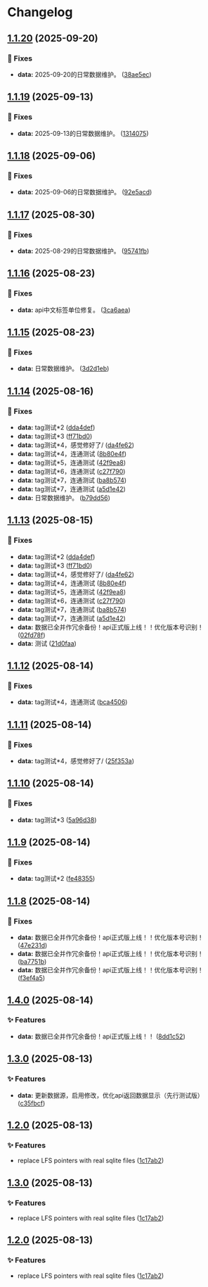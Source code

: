# Changelog

## [1.1.20](https://github.com/cmdSTARMO/cmdstar.github.io/compare/v1.1.19...v1.1.20) (2025-09-20)


### 🐞 Fixes

* **data:** 2025-09-20的日常数据维护。 ([38ae5ec](https://github.com/cmdSTARMO/cmdstar.github.io/commit/38ae5ec0cf2df248b4d2d5fb8549bc935347d513))

## [1.1.19](https://github.com/cmdSTARMO/cmdstar.github.io/compare/v1.1.18...v1.1.19) (2025-09-13)


### 🐞 Fixes

* **data:** 2025-09-13的日常数据维护。 ([1314075](https://github.com/cmdSTARMO/cmdstar.github.io/commit/1314075e56ccde4d41c0426735861f18eb0d6fa8))

## [1.1.18](https://github.com/cmdSTARMO/cmdstar.github.io/compare/v1.1.17...v1.1.18) (2025-09-06)


### 🐞 Fixes

* **data:** 2025-09-06的日常数据维护。 ([92e5acd](https://github.com/cmdSTARMO/cmdstar.github.io/commit/92e5acd233ddec6be477b5967e18b9cb23d26b5d))

## [1.1.17](https://github.com/cmdSTARMO/cmdstar.github.io/compare/v1.1.16...v1.1.17) (2025-08-30)


### 🐞 Fixes

* **data:** 2025-08-29的日常数据维护。 ([95741fb](https://github.com/cmdSTARMO/cmdstar.github.io/commit/95741fb9f191386d5695c017a449a48c01af0320))

## [1.1.16](https://github.com/cmdSTARMO/cmdstar.github.io/compare/v1.1.15...v1.1.16) (2025-08-23)


### 🐞 Fixes

* **data:** api中文标签单位修复。 ([3ca6aea](https://github.com/cmdSTARMO/cmdstar.github.io/commit/3ca6aea5fdfa94553929e14fb41fed249f794b4c))

## [1.1.15](https://github.com/cmdSTARMO/cmdstar.github.io/compare/v1.1.14...v1.1.15) (2025-08-23)


### 🐞 Fixes

* **data:** 日常数据维护。 ([3d2d1eb](https://github.com/cmdSTARMO/cmdstar.github.io/commit/3d2d1ebb66533b42df8d4518d1f7c54d98d55081))

## [1.1.14](https://github.com/cmdSTARMO/cmdstar.github.io/compare/v1.1.13...v1.1.14) (2025-08-16)


### 🐞 Fixes

* **data:** tag测试*2 ([dda4def](https://github.com/cmdSTARMO/cmdstar.github.io/commit/dda4def58667302a8f423b226d7ad3eed6d92144))
* **data:** tag测试*3 ([ff71bd0](https://github.com/cmdSTARMO/cmdstar.github.io/commit/ff71bd09befab4a7845ce8c791aac78bae924ee1))
* **data:** tag测试*4，感觉修好了/ ([da4fe62](https://github.com/cmdSTARMO/cmdstar.github.io/commit/da4fe62ce14c23a2f98bc20cd5290beb529fbd6c))
* **data:** tag测试*4，连通测试 ([8b80e4f](https://github.com/cmdSTARMO/cmdstar.github.io/commit/8b80e4f8afcc29c0e81ca47dbedca3c51b68fa50))
* **data:** tag测试*5，连通测试 ([42f9ea8](https://github.com/cmdSTARMO/cmdstar.github.io/commit/42f9ea8c9e17b8ca1b895e4b4b07a4ef40882cac))
* **data:** tag测试*6，连通测试 ([c27f790](https://github.com/cmdSTARMO/cmdstar.github.io/commit/c27f790cc4c9d2ff0f18b6b34c2587c82a2f91fd))
* **data:** tag测试*7，连通测试 ([ba8b574](https://github.com/cmdSTARMO/cmdstar.github.io/commit/ba8b5741aa4abf9c3116691f37a30751dc14dced))
* **data:** tag测试*7，连通测试 ([a5d1e42](https://github.com/cmdSTARMO/cmdstar.github.io/commit/a5d1e4288948a4c54a9e9babb7014e65c37a78ac))
* **data:** 日常数据维护。 ([b79dd56](https://github.com/cmdSTARMO/cmdstar.github.io/commit/b79dd564a1871da416ee77bdeec8dc38a7cb2487))

## [1.1.13](https://github.com/cmdSTARMO/cmdstar.github.io/compare/v1.1.12...v1.1.13) (2025-08-15)


### 🐞 Fixes

* **data:** tag测试*2 ([dda4def](https://github.com/cmdSTARMO/cmdstar.github.io/commit/dda4def58667302a8f423b226d7ad3eed6d92144))
* **data:** tag测试*3 ([ff71bd0](https://github.com/cmdSTARMO/cmdstar.github.io/commit/ff71bd09befab4a7845ce8c791aac78bae924ee1))
* **data:** tag测试*4，感觉修好了/ ([da4fe62](https://github.com/cmdSTARMO/cmdstar.github.io/commit/da4fe62ce14c23a2f98bc20cd5290beb529fbd6c))
* **data:** tag测试*4，连通测试 ([8b80e4f](https://github.com/cmdSTARMO/cmdstar.github.io/commit/8b80e4f8afcc29c0e81ca47dbedca3c51b68fa50))
* **data:** tag测试*5，连通测试 ([42f9ea8](https://github.com/cmdSTARMO/cmdstar.github.io/commit/42f9ea8c9e17b8ca1b895e4b4b07a4ef40882cac))
* **data:** tag测试*6，连通测试 ([c27f790](https://github.com/cmdSTARMO/cmdstar.github.io/commit/c27f790cc4c9d2ff0f18b6b34c2587c82a2f91fd))
* **data:** tag测试*7，连通测试 ([ba8b574](https://github.com/cmdSTARMO/cmdstar.github.io/commit/ba8b5741aa4abf9c3116691f37a30751dc14dced))
* **data:** tag测试*7，连通测试 ([a5d1e42](https://github.com/cmdSTARMO/cmdstar.github.io/commit/a5d1e4288948a4c54a9e9babb7014e65c37a78ac))
* **data:** 数据已全并作冗余备份！api正式版上线！！优化版本号识别！ ([02fd78f](https://github.com/cmdSTARMO/cmdstar.github.io/commit/02fd78f904b81fdd29915dcb6f215ee04ab149fe))
* **data:** 测试 ([21d0faa](https://github.com/cmdSTARMO/cmdstar.github.io/commit/21d0faab2e559daea3ce187dd1eb852aab8f06be))

## [1.1.12](https://github.com/cmdSTARMO/cmdstar.github.io/compare/v1.1.11...v1.1.12) (2025-08-14)


### 🐞 Fixes

* **data:** tag测试*4，连通测试 ([bca4506](https://github.com/cmdSTARMO/cmdstar.github.io/commit/bca4506fbbb6d4df88fd546c70961c1d976a28cc))

## [1.1.11](https://github.com/cmdSTARMO/cmdstar.github.io/compare/v1.1.10...v1.1.11) (2025-08-14)


### 🐞 Fixes

* **data:** tag测试*4，感觉修好了/ ([25f353a](https://github.com/cmdSTARMO/cmdstar.github.io/commit/25f353aa7000670eb53aa6fca60128fd8dbe1fc7))

## [1.1.10](https://github.com/cmdSTARMO/cmdstar.github.io/compare/v1.1.9...v1.1.10) (2025-08-14)


### 🐞 Fixes

* **data:** tag测试*3 ([5a96d38](https://github.com/cmdSTARMO/cmdstar.github.io/commit/5a96d38dd942c027cf64cb31c56b0db9b4d89cd7))

## [1.1.9](https://github.com/cmdSTARMO/cmdstar.github.io/compare/v1.1.8...v1.1.9) (2025-08-14)


### 🐞 Fixes

* **data:** tag测试*2 ([fe48355](https://github.com/cmdSTARMO/cmdstar.github.io/commit/fe48355148e7411f4c9f89aaf15ea2c0f8074fba))

## [1.1.8](https://github.com/cmdSTARMO/cmdstar.github.io/compare/v1.4.0...v1.1.8) (2025-08-14)


### 🐞 Fixes

* **data:** 数据已全并作冗余备份！api正式版上线！！优化版本号识别！ ([47e231d](https://github.com/cmdSTARMO/cmdstar.github.io/commit/47e231dd546586581d1a6a346e26f01a336d57b9))
* **data:** 数据已全并作冗余备份！api正式版上线！！优化版本号识别！ ([ba7751b](https://github.com/cmdSTARMO/cmdstar.github.io/commit/ba7751b1d8e1e003cb7b6dd0f3596de43b456b75))
* **data:** 数据已全并作冗余备份！api正式版上线！！优化版本号识别！ ([f3ef4a5](https://github.com/cmdSTARMO/cmdstar.github.io/commit/f3ef4a5103b04882b035c1c12009373de000a6b7))

## [1.4.0](https://github.com/cmdSTARMO/cmdstar.github.io/compare/v1.3.0...v1.4.0) (2025-08-14)


### ✨ Features

* **data:** 数据已全并作冗余备份！api正式版上线！！ ([8dd1c52](https://github.com/cmdSTARMO/cmdstar.github.io/commit/8dd1c5208ed52e130c2edb8e878b5970f63bad3d))

## [1.3.0](https://github.com/cmdSTARMO/cmdstar.github.io/compare/v1.2.0...v1.3.0) (2025-08-13)


### ✨ Features

* **data:** 更新数据源，启用修改，优化api返回数据显示（先行测试版） ([c35fbcf](https://github.com/cmdSTARMO/cmdstar.github.io/commit/c35fbcf86ff32248b858c1415bafc349b9205446))

## [1.2.0](https://github.com/cmdSTARMO/cmdstar.github.io/compare/v1.1.6...v1.2.0) (2025-08-13)


### ✨ Features

* replace LFS pointers with real sqlite files ([1c17ab2](https://github.com/cmdSTARMO/cmdstar.github.io/commit/1c17ab2166b6f0165f26eafbd8ad3c58dcb3305f))

## [1.3.0](https://github.com/cmdSTARMO/cmdstar.github.io/compare/v1.2.0...v1.3.0) (2025-08-13)


### ✨ Features

* replace LFS pointers with real sqlite files ([1c17ab2](https://github.com/cmdSTARMO/cmdstar.github.io/commit/1c17ab2166b6f0165f26eafbd8ad3c58dcb3305f))

## [1.2.0](https://github.com/cmdSTARMO/cmdstar.github.io/compare/v1.1.6...v1.2.0) (2025-08-13)


### ✨ Features

* replace LFS pointers with real sqlite files ([1c17ab2](https://github.com/cmdSTARMO/cmdstar.github.io/commit/1c17ab2166b6f0165f26eafbd8ad3c58dcb3305f))
